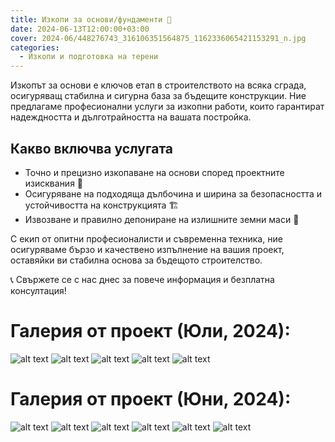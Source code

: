 ```yaml
---
title: Изкопи за основи/фундаменти 🚧
date: 2024-06-13T12:00:00+03:00
cover: 2024-06/448276743_316106351564875_1162336065421153291_n.jpg
categories:
  - Изкопи и подготовка на терени
---
```


Изкопът за основи е ключов етап в строителството на всяка сграда, осигуряващ стабилна и сигурна база за бъдещите конструкции. Ние предлагаме професионални услуги за изкопни работи, които гарантират надеждността и дълготрайността на вашата постройка.

## Какво включва услугата

- Точно и прецизно изкопаване на основи според проектните изисквания 📐
- Осигуряване на подходяща дълбочина и ширина за безопасността и устойчивостта на конструкцията 🏗️
- Извозване и правилно депониране на излишните земни маси 🚛

С екип от опитни професионалисти и съвременна техника, ние осигуряваме бързо и качествено изпълнение на вашия проект, оставяйки ви стабилна основа за бъдещото строителство.

📞 Свържете се с нас днес за повече информация и безплатна консултация!

# Галерия от проект (Юли, 2024):

![alt text](2024-07/450240801_333681906473986_2320320687838128116_n.jpg)
![alt text](2024-07/450478496_333682056473971_3428210368569282320_n.jpg)
![alt text](2024-07/450627395_333681913140652_3905415042433351361_n.jpg)
![alt text](2024-07/450777770_333682126473964_225382272449252685_n.jpg)
![alt text](2024-07/450969487_333682063140637_4543524652584278096_n.jpg)

# Галерия от проект (Юни, 2024):

![alt text](2024-06/448276743_316106351564875_1162336065421153291_n.jpg)
![alt text](2024-06/448357545_316106394898204_1446120026536026547_n.jpg)
![alt text](2024-06/448358841_316106361564874_2207203680146630504_n.jpg)
![alt text](2024-06/448363319_316106401564870_8607404287483106474_n.jpg)
![alt text](2024-06/448432307_316106451564865_291266296126454209_n.jpg)
![alt text](2024-06/448433035_316106471564863_2076426694827824918_n.jpg)